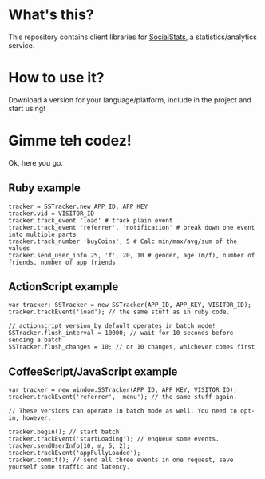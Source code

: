 # What's this?

This repository contains client libraries for [SocialStats](http://socialstats.ru), a statistics/analytics service.

# How to use it?

Download a version for your language/platform, include in the project and start using!

# Gimme teh codez!

Ok, here you go.

## Ruby example
    tracker = SSTracker.new APP_ID, APP_KEY
    tracker.vid = VISITOR_ID
    tracker.track_event 'load' # track plain event
    tracker.track_event 'referrer', 'notification' # break down one event into multiple parts
    tracker.track_number 'buyCoins', 5 # Calc min/max/avg/sum of the values
    tracker.send_user_info 25, 'f', 20, 10 # gender, age (m/f), number of friends, number of app friends

## ActionScript example
    var tracker: SSTracker = new SSTracker(APP_ID, APP_KEY, VISITOR_ID);
    tracker.trackEvent('load'); // the same stuff as in ruby code.

    // actionscript version by default operates in batch mode!
    SSTracker.flush_interval = 10000; // wait for 10 seconds before sending a batch
    SSTracker.flush_changes = 10; // or 10 changes, whichever comes first

## CoffeeScript/JavaScript example
    var tracker = new window.SSTracker(APP_ID, APP_KEY, VISITOR_ID);
    tracker.trackEvent('referrer', 'menu'); // the same stuff again.

    // These versions can operate in batch mode as well. You need to opt-in, however.

    tracker.begin(); // start batch
    tracker.trackEvent('startLoading'); // enqueue some events.
    tracker.sendUserInfo(10, m, 5, 2);
    tracker.trackEvent('appFullyLoaded');
    tracker.commit(); // send all three events in one request, save yourself some traffic and latency.
